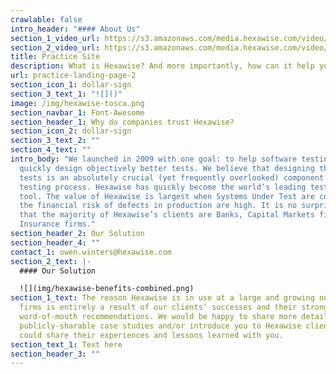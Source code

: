 ```yaml
---
crawlable: false
intro_header: "#### About Us"
section_1_video_url: https://s3.amazonaws.com/media.hexawise.com/video/hexawise-tests-are-different-animation.mp4
section_2_video_url: https://s3.amazonaws.com/media.hexawise.com/video/traditional-vs-hexawise-tests-animation.mp4
title: Practice Site
description: What is Hexawise? And more importantly, how can it help you?
url: practice-landing-page-2
section_icon_1: dollar-sign
section_3_text_1: "![]()"
image: /img/hexawise-tosca.png
section_navbar_1: Font-Awesome
section_header_1: Why do companies trust Hexawise?
section_icon_2: dollar-sign
section_3_text_2: ""
section_4_text: ""
intro_body: "We launched in 2009 with one goal: to help software testing teams
  quickly design objectively better tests. We believe that designing the right
  tests is an absolutely crucial (yet frequently overlooked) component of the
  testing process. Hexawise has quickly become the world’s leading test design
  tool. The value of Hexawise is largest when Systems Under Test are complex and
  the financial risk of defects in production are high. It is no surprise, then,
  that the majority of Hexawise’s clients are Banks, Capital Markets firms, and
  Insurance firms."
section_header_2: Our Solution
section_header_4: ""
contact_1: owen.winters@hexawise.com
section_2_text: |-
  #### Our Solution

  ![](img/hexawise-benefits-combined.png)
section_1_text: The reason Hexawise is in use at a large and growing number of
  firms is entirely a result of our clients’ successes and their strong
  word-of-mouth recommendations. We would be happy to share more details about
  publicly-sharable case studies and/or introduce you to Hexawise clients who
  could share their experiences and lessons learned with you.
section_text_1: Text here
section_header_3: ""
---
```

